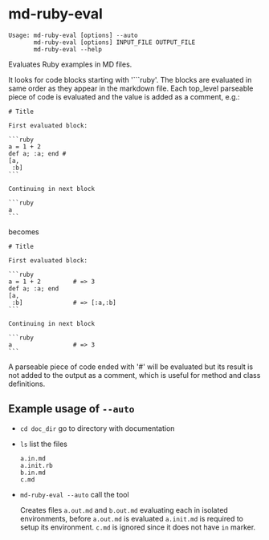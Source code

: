 # md-ruby-eval

    Usage: md-ruby-eval [options] --auto
           md-ruby-eval [options] INPUT_FILE OUTPUT_FILE
           md-ruby-eval --help

Evaluates Ruby examples in MD files.

It looks for code blocks starting with '```ruby'. The blocks are evaluated in same order
as they appear in the markdown file. Each top_level parseable piece of code is evaluated
and the value is added as a comment, e.g.:

    # Title

    First evaluated block:

    ```ruby
    a = 1 + 2
    def a; :a; end #
    [a,
     :b]
    ```

    Continuing in next block

    ```ruby
    a
    ```

becomes

    # Title

    First evaluated block:

    ```ruby
    a = 1 + 2         # => 3
    def a; :a; end
    [a,
     :b]              # => [:a,:b]
    ```

    Continuing in next block

    ```ruby
    a                 # => 3
    ```

A parseable piece of code ended with '#' will be evaluated but its result is not
added to the output as a comment, which is useful for method and class definitions.

## Example usage of `--auto`

-   `cd doc_dir` go to directory with documentation
-   `ls` list the files

        a.in.md
        a.init.rb
        b.in.md
        c.md

-   `md-ruby-eval --auto` call the tool

    Creates files `a.out.md` and `b.out.md` evaluating each in isolated environments, before
    `a.out.md` is evaluated `a.init.md` is required to setup its environment. `c.md` is ignored
    since it does not have `in` marker.
